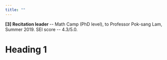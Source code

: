 ```yaml
---
title: ""
---
```


<b> [3] Recitation leader </b> -- Math Camp (PhD level), to Professor Pok-sang Lam, Summer 2019. SEI score -- 4.3/5.0.

Heading 1
======
